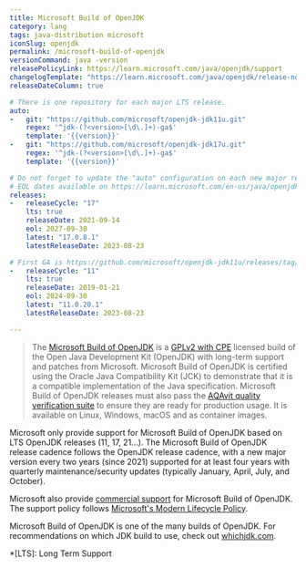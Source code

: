 ```yaml
---
title: Microsoft Build of OpenJDK
category: lang
tags: java-distribution microsoft
iconSlug: openjdk
permalink: /microsoft-build-of-openjdk
versionCommand: java -version
releasePolicyLink: https://learn.microsoft.com/java/openjdk/support
changelogTemplate: "https://learn.microsoft.com/java/openjdk/release-notes#openjdk-{{'__RELEASE_CYCLE__'|replace:'.',''}}"
releaseDateColumn: true

# There is one repository for each major LTS release.
auto:
-   git: "https://github.com/microsoft/openjdk-jdk11u.git"
    regex: '^jdk-(?<version>[\d\.]+)-ga$'
    template: '{{version}}'
-   git: "https://github.com/microsoft/openjdk-jdk17u.git"
    regex: '^jdk-(?<version>[\d\.]+)-ga$'
    template: '{{version}}'

# Do not forget to update the "auto" configuration on each new major release.
# EOL dates available on https://learn.microsoft.com/en-us/java/openjdk/support#release-and-servicing-roadmap
releases:
-   releaseCycle: "17"
    lts: true
    releaseDate: 2021-09-14
    eol: 2027-09-30
    latest: "17.0.8.1"
    latestReleaseDate: 2023-08-23

# First GA is https://github.com/microsoft/openjdk-jdk11u/releases/tag/jdk-11.0.2-ga
-   releaseCycle: "11"
    lts: true
    releaseDate: 2019-01-21
    eol: 2024-09-30
    latest: "11.0.20.1"
    latestReleaseDate: 2023-08-23

---
```


> The [Microsoft Build of OpenJDK](https://learn.microsoft.com/java/openjdk/) is a [GPLv2 with CPE](https://openjdk.java.net/legal/gplv2+ce.html)
> licensed build of the Open Java Development Kit (OpenJDK) with long-term support and patches from
> Microsoft. Microsoft Build of OpenJDK is certified using the Oracle Java Compatibility Kit (JCK)
> to demonstrate that it is a compatible implementation of the Java specification. Microsoft Build
> of OpenJDK releases must also pass the [AQAvit quality verification suite](https://adoptium.net/aqavit/)
> to ensure they are ready for production usage. It is available on Linux, Windows, macOS and as
> container images.

Microsoft only provide support for Microsoft Build of OpenJDK based on LTS OpenJDK releases (11, 17,
21...). The Microsoft Build of OpenJDK release cadence follows the OpenJDK release cadence, with a
new major version every two years (since 2021) supported for at least four years with quarterly
maintenance/security updates (typically January, April, July, and October).

Microsoft also provide [commercial support](https://learn.microsoft.com/java/openjdk/support#commercial-support)
for Microsoft Build of OpenJDK. The support policy follows [Microsoft's Modern Lifecycle
Policy](https://learn.microsoft.com/lifecycle/policies/modern).

Microsoft Build of OpenJDK is one of the many builds of OpenJDK. For recommendations on which JDK
build to use, check out [whichjdk.com](https://whichjdk.com/#microsoft-build-of-openjdk).

*[LTS]: Long Term Support

